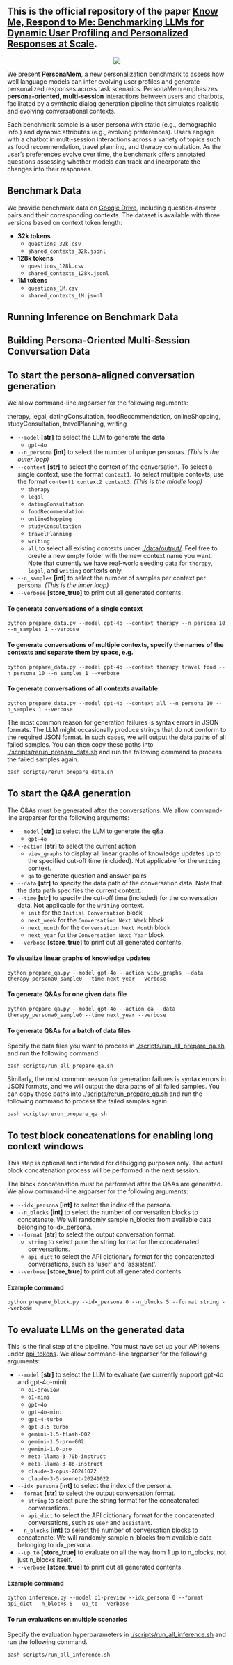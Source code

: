 ## This is the official repository of the paper [Know Me, Respond to Me: Benchmarking LLMs for Dynamic User Profiling and Personalized Responses at Scale](TODO).

<p align="center">
<img src=figures/overview.png/>
</p>

We present **PersonaMem**, a new personalization benchmark to assess how well language models can infer evolving user profiles and generate personalized responses across task scenarios. PersonaMem emphasizes **persona-oriented**, **multi-session** interactions between users and chatbots, facilitated by a synthetic dialog generation pipeline that simulates realistic and evolving conversational contexts.

Each benchmark sample is a user persona with static (e.g., demographic info.) and dynamic attributes (e.g., evolving preferences). Users engage with a chatbot in multi-session interactions across a variety of topics such as food recommendation, travel planning, and therapy consultation. As the user’s preferences evolve over time, the benchmark offers annotated questions assessing whether models can track and incorporate the changes into their responses.

## Benchmark Data
We provide benchmark data on [Google Drive](https://drive.google.com/drive/folders/1bUyh-JWB-U70iEvE70ZaXzRBw5KPWODO?usp=sharing), including question-answer pairs and their corresponding contexts. The dataset is available with three versions based on context token length:

- **32k tokens**
  - ```questions_32k.csv```
  - ```shared_contexts_32k.jsonl```
- **128k tokens**
  - ```questions_128k.csv```
  - ```shared_contexts_128k.jsonl```
- **1M tokens**
  - ```questions_1M.csv```
  - ```shared_contexts_1M.jsonl```


## Running Inference on Benchmark Data

## Building Persona-Oriented Multi-Session Conversation Data



## To start the persona-aligned conversation generation

We allow command-line argparser for the following arguments: 

therapy, legal, datingConsultation, foodRecommendation, onlineShopping, studyConsultation, travelPlanning, writing

- ```--model``` **[str]** to select the LLM to generate the data
  - ```gpt-4o```
- ```--n_persona``` **[int]** to select the number of unique personas. *(This is the outer loop)*
- ```--context``` **[str]** to select the context of the conversation. To select a single context, use the format ```context1```. To select multiple contexts, use the format ```context1 context2 context3```. *(This is the middle loop)*
  - ```therapy```
  - ```legal```
  - ```datingConsultation```
  - ```foodRecommendation```
  - ```onlineShopping```
  - ```studyConsultation```
  - ```travelPlanning```
  - ```writing```
  - ```all```  to select all existing contexts under [./data/output/](./data/output/). Feel free to create a new empty folder with the new context name you want. Note that currently we have real-world seeding data for ```therapy```, ```legal```, and ```writing``` contexts only.
- ```--n_samples``` **[int]** to select the number of samples per context per persona. *(This is the inner loop)*
- ```--verbose``` **[store_true]** to print out all generated contents.

#### To generate conversations of a single context

    python prepare_data.py --model gpt-4o --context therapy --n_persona 10 --n_samples 1 --verbose

#### To generate conversations of multiple contexts, specify the names of the contexts and separate them by space, e.g.

    python prepare_data.py --model gpt-4o --context therapy travel food --n_persona 10 --n_samples 1 --verbose

#### To generate conversations of all contexts available

    python prepare_data.py --model gpt-4o --context all --n_persona 10 --n_samples 1 --verbose

The most common reason for generation failures is syntax errors in JSON formats. The LLM might occasionally produce strings that do not conform to the required JSON format. In such cases, we will output the data paths of all failed samples. You can then copy these paths into [./scripts/rerun_prepare_data.sh](./scripts/rerun_prepare_data.sh) and run the following command to process the failed samples again.
    
    bash scripts/rerun_prepare_data.sh

## To start the Q&A generation

The Q&As must be generated after the conversations. We allow command-line argparser for the following arguments:

- ```--model``` **[str]** to select the LLM to generate the q&a
  - ```gpt-4o```
- ```--action``` **[str]** to select the current action
    - ```view_graphs``` to display all linear graphs of knowledge updates up to the specified cut-off time (included). Not applicable for the ```writing``` context.
    - ```qa``` to generate question and answer pairs
- ```--data``` **[str]** to specify the data path of the conversation data. Note that the data path specifies the current context.
- ```--time``` **[str]** to specify the cut-off time (included) for the conversation data. Not applicable for the ```writing``` context.
    - ```init``` for the ```Initial Conversation``` block
    - ```next_week``` for the ```Conversation Next Week``` block
    - ```next_month``` for the ```Conversation Next Month``` block
    - ```next_year``` for the ```Conversation Next Year``` block
- ```--verbose``` **[store_true]** to print out all generated contents.

#### To visualize linear graphs of knowledge updates

    python prepare_qa.py --model gpt-4o --action view_graphs --data therapy_persona0_sample0 --time next_year --verbose

#### To generate Q&As for one given data file

    python prepare_qa.py --model gpt-4o --action qa --data therapy_persona0_sample0 --time next_year --verbose

#### To generate Q&As for a batch of data files

Specify the data files you want to process in [./scripts/run_all_prepare_qa.sh](./scripts/run_all_prepare_qa.sh) and run the following command.

    bash scripts/run_all_prepare_qa.sh

Similarly, the most common reason for generation failures is syntax errors in JSON formats, and we will output the data paths of all failed samples. You can copy these paths into [./scripts/rerun_prepare_qa.sh](./scripts/rerun_prepare_qa.sh) and run the following command to process the failed samples again.
    
    bash scripts/rerun_prepare_qa.sh

## To test block concatenations for enabling long context windows

This step is optional and intended for debugging purposes only. The actual block concatenation process will be performed in the next session.

The block concatenation must be performed after the Q&As are generated. We allow command-line argparser for the following arguments:

- ```--idx_persona``` **[int]** to select the index of the persona.
- ```--n_blocks``` **[int]** to select the number of conversation blocks to concatenate. We will randomly sample n_blocks from available data belonging to idx_persona.
- ```--format``` **[str]** to select the output conversation format.
  - ```string``` to select pure the string format for the concatenated conversations.
  - ```api_dict``` to select the API dictionary format for the concatenated conversations, such as 'user' and 'assistant'.
- ```--verbose``` **[store_true]** to print out all generated contents.

#### Example command

    python prepare_block.py --idx_persona 0 --n_blocks 5 --format string --verbose


## To evaluate LLMs on the generated data

This is the final step of the pipeline. You must have set up your API tokens under [api_tokens](api_tokens). We allow command-line argparser for the following arguments:

- ```--model``` **[str]** to select the LLM to evaluate (we currently support gpt-4o and gpt-4o-mini)
  - ```o1-preview```
  - ```o1-mini```
  - ```gpt-4o```
  - ```gpt-4o-mini```
  - ```gpt-4-turbo```
  - ```gpt-3.5-turbo```
  - ```gemini-1.5-flash-002```
  - ```gemini-1.5-pro-002```
  - ```gemini-1.0-pro```
  - ```meta-llama-3-70b-instruct```
  - ```meta-llama-3-8b-instruct```
  - ```claude-3-opus-20241022```
  - ```claude-3-5-sonnet-20241022```
- ```--idx_persona``` **[int]** to select the index of the persona.
- ```--format``` **[str]** to select the output conversation format.
  - ```string``` to select pure the string format for the concatenated conversations.
  - ```api_dict``` to select the API dictionary format for the concatenated conversations, such as ```user``` and ```assistant```.
- ```--n_blocks``` **[int]** to select the number of conversation blocks to concatenate. We will randomly sample n_blocks from available data belonging to idx_persona.
- ```--up_to``` **[store_true]** to evaluate on all the way from 1 up to n_blocks, not just n_blocks itself.
- ```--verbose``` **[store_true]** to print out all generated contents.

#### Example command

    python inference.py --model o1-preview --idx_persona 0 --format api_dict --n_blocks 5 --up_to --verbose

#### To run evaluations on multiple scenarios

Specify the evaluation hyperparameters in [./scripts/run_all_inference.sh](./scripts/run_all_inference.sh) and run the following command.

    bash scripts/run_all_inference.sh
